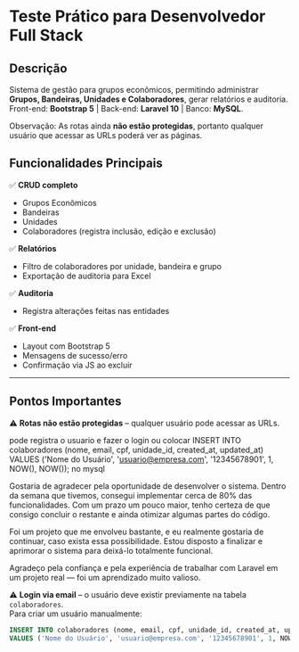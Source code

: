 # Teste Prático para Desenvolvedor Full Stack

## Descrição
Sistema de gestão para grupos econômicos, permitindo administrar **Grupos, Bandeiras, Unidades e Colaboradores**, gerar relatórios e auditoria.  
Front-end: **Bootstrap 5** | Back-end: **Laravel 10** | Banco: **MySQL**.


 Observação: As rotas ainda **não estão protegidas**, portanto qualquer usuário que acessar as URLs poderá ver as páginas.


 

## Funcionalidades Principais

✅ **CRUD completo**
- Grupos Econômicos  
- Bandeiras  
- Unidades  
- Colaboradores (registra inclusão, edição e exclusão)  

✅ **Relatórios**
- Filtro de colaboradores por unidade, bandeira e grupo  
- Exportação de auditoria para Excel  

✅ **Auditoria**
- Registra alterações feitas nas entidades  

✅ **Front-end**
- Layout com Bootstrap 5  
- Mensagens de sucesso/erro  
- Confirmação via JS ao excluir  

---

## Pontos Importantes

⚠️ **Rotas não estão protegidas** – qualquer usuário pode acessar as URLs.  

pode registra o usuario e fazer o login 
ou colocar INSERT INTO colaboradores (nome, email, cpf, unidade_id, created_at, updated_at)
VALUES ('Nome do Usuário', 'usuario@empresa.com', '12345678901', 1, NOW(), NOW()); no mysql 

Gostaria de agradecer pela oportunidade de desenvolver o sistema. Dentro da semana que tivemos, consegui implementar cerca de 80% das funcionalidades. Com um prazo um pouco maior, tenho certeza de que consigo concluir o restante e ainda otimizar algumas partes do código.

Foi um projeto que me envolveu bastante, e eu realmente gostaria de continuar, caso exista essa possibilidade. Estou disposto a finalizar e aprimorar o sistema para deixá-lo totalmente funcional.

Agradeço pela confiança e pela experiência de trabalhar com Laravel em um projeto real — foi um aprendizado muito valioso.





⚠️ **Login via email** – o usuário deve existir previamente na tabela `colaboradores`.  
Para criar um usuário manualmente:

```sql
INSERT INTO colaboradores (nome, email, cpf, unidade_id, created_at, updated_at)
VALUES ('Nome do Usuário', 'usuario@empresa.com', '12345678901', 1, NOW(), NOW());
